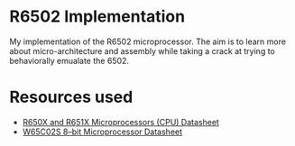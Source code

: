 

# R6502 Implementation
My implementation of the R6502 microprocessor. 
The aim is to learn more about micro-architecture and assembly while taking a crack at trying to behaviorally emualate the 6502.

# Resources used 
- [R650X and R651X Microprocessors (CPU) Datasheet](http://archive.6502.org/datasheets/rockwell_r650x_r651x.pdf)
- [W65C02S 8–bit Microprocessor Datasheet](https://eater.net/datasheets/w65c02s.pdf)
